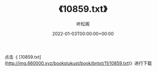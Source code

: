 ﻿---
title:  《10859.txt》
date:   2022-01-03T00:00:00+00:00
author: 听松阁
layout: post
permalink: /10859/
categories: 小说
tags: [小说]
---

点击《 [10859.txt](<a href="http://img.660000.xyz/bookstukust/book/bntxt/11/10859.txt)" target=_blank>http://img.660000.xyz/bookstukust/book/bntxt/11/10859.txt)》进行下载